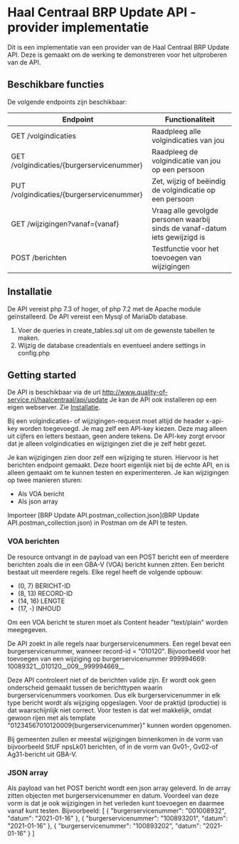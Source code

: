 # Haal Centraal BRP Update API - provider implementatie
Dit is een implementatie van een provider van de Haal Centraal BRP Update API. Deze is gemaakt om de werking te demonstreren voor het uitproberen van de API.

## Beschikbare functies
De volgende endpoints zijn beschikbaar:

| Endpoint            | Functionaliteit                       |
|--- |--- |
| GET /volgindicaties | Raadpleeg alle volgindicaties van jou |
| GET /volgindicaties/{burgerservicenummer} | Raadpleeg de volgindicatie van jou op een persoon |
| PUT /volgindicaties/{burgerservicenummer} | Zet, wijzig of beëindig de volgindicatie op een persoon |
| GET /wijzigingen?vanaf={vanaf} | Vraag alle gevolgde personen waarbij sinds de vanaf-datum iets gewijzigd is |
| POST /berichten | Testfunctie voor het toevoegen van wijzigingen |

## Installatie
De API vereist php 7.3 of hoger, of php 7.2 met de Apache module geïnstalleerd.
De API vereist een Mysql of MariaDb database.

1. Voer de queries in create_tables.sql uit om de gewenste tabellen te maken.
2. Wijzig de database creadentials en eventueel andere settings in config.php

## Getting started
De API is beschikbaar via de url http://www.quality-of-service.nl/haalcentraal/api/update
Je kan de API ook installeren op een eigen webserver. Zie [Installatie](installatie).

Bij een volgindicaties- of wijzigingen-request moet altijd de header x-api-key worden toegevoegd. Je mag zelf een API-key kiezen. Deze mag alleen uit cijfers en letters bestaan, geen andere tekens. De API-key zorgt ervoor dat je alleen volgindicaties en wijzigingen ziet die je zelf hebt gezet.

Je kan wijzigingen zien door zelf een wijziging te sturen. Hiervoor is het berichten endpoint gemaakt. Deze hoort eigenlijk niet bij de echte API, en is alleen gemaakt om te kunnen testen en experimenteren.
Je kan wijzigingen op twee manieren sturen:

- Als VOA bericht
- Als json array


Importeer [BRP Update API.postman_collection.json](BRP Update API.postman_collection.json) in Postman om de API te testen.

### VOA berichten
De resource ontvangt in de payload van een POST bericht een of meerdere berichten zoals die in een GBA-V (VOA) bericht kunnen zitten. Een bericht bestaat uit meerdere regels. Elke regel heeft de volgende opbouw:

- (0, 7)   BERICHT-ID
- (8, 13)  RECORD-ID
- (14, 16) LENGTE
- (17, -)  INHOUD


Om een VOA bericht te sturen moet als Content header "text/plain" worden meegegeven.

De API zoekt in alle regels naar burgerservicenummers. Een regel bevat een burgerservicenummer, wanneer record-id = "010120".
Bijvoorbeeld voor het toevoegen van een wijziging op burgerservicenummer 999994669: 10089321__010120__009__999994669__

Deze API controleert niet of de berichten valide zijn. Er wordt ook geen onderscheid
gemaakt tussen de berichttypen waarin burgerservicenummers voorkomen. Dus elk 
burgerservicenummer in elk type bericht wordt als wijziging opgeslagen.
Voor de praktijd (productie) is dat waarschijnlijk niet correct. Voor testen 
is dat wel makkelijk, omdat gewoon rijen met als template "01234567010120009{burgerservicenummer}"
kunnen worden opgenomen.

Bij gemeenten zullen er meestal wijzigingen binnenkomen in de vorm van 
bijvoorbeeld StUF npsLk01 berichten, of in de vorm van Gv01-, Gv02-of Ag31-bericht
uit GBA-V.

### JSON array
Als payload van het POST bericht wordt een json array geleverd. In de array zitten objecten met burgerservicenummer en datum. 
Voordeel van deze vorm is dat je ook wijzigingen in het verleden kunt toevoegen en daarmee vanaf kunt testen.
Bijvoorbeeld:
[
	{
		"burgerservicenummer": "001008932",
		"datum": "2021-01-16"
	},
	{
		"burgerservicenummer": "100893201",
		"datum": "2021-01-16"
	},
	{
		"burgerservicenummer": "100893202",
		"datum": "2021-01-16"
	}
]
